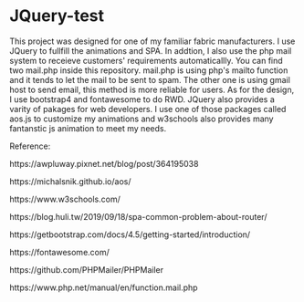 # JQuery-test
This project was designed for one of my familiar fabric manufacturers. I use JQuery to fullfill the animations and SPA. In addtion, I also use the php mail system to receieve customers' requirements automaticallly. You can find two mail.php inside this repository. mail.php is using php's mailto function and it tends to let the mail to be sent to spam. The other one is using gmail host to send email, this method is more reliable for users. As for the design, I use bootstrap4 and fontawesome to do RWD. JQuery also provides a varity of pakages for web developers. I use one of those packages called aos.js to customize my animations and w3schools also provides many fantanstic js animation to meet my needs.

<p>Reference:</P>
<p>https://awpluway.pixnet.net/blog/post/364195038</P>
<p>https://michalsnik.github.io/aos/</p>
<p>https://www.w3schools.com/</p>
<p>https://blog.huli.tw/2019/09/18/spa-common-problem-about-router/</P>
<p>https://getbootstrap.com/docs/4.5/getting-started/introduction/</P>
<p>https://fontawesome.com/</P>
<p>https://github.com/PHPMailer/PHPMailer</P>
<p>https://www.php.net/manual/en/function.mail.php</P>
